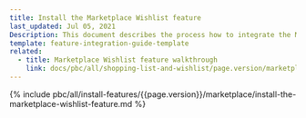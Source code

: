 ```yaml
---
title: Install the Marketplace Wishlist feature
last_updated: Jul 05, 2021
Description: This document describes the process how to integrate the Marketplace wishlist feature into a Spryker project.
template: feature-integration-guide-template
related:
  - title: Marketplace Wishlist feature walkthrough
    link: docs/pbc/all/shopping-list-and-wishlist/page.version/marketplace/marketplace-wishlist-feature-overview.html
---
```


{% include pbc/all/install-features/{{page.version}}/marketplace/install-the-marketplace-wishlist-feature.md %} <!-- To edit, see /_includes/pbc/all/install-features/202311.0/marketplace/install-the-marketplace-wishlist-feature.md -->
